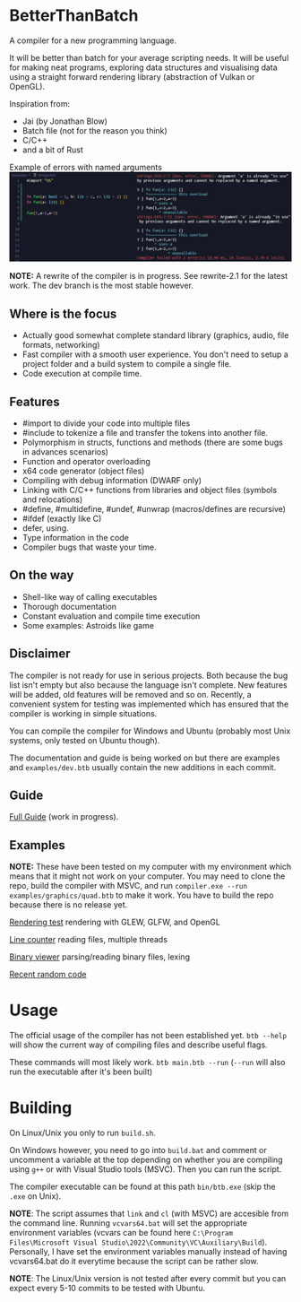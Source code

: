 # BetterThanBatch
A compiler for a new programming language.

It will be better than batch for your average scripting needs.
It will be useful for making neat programs, exploring data structures
and visualising data using a straight forward rendering
library (abstraction of Vulkan or OpenGL).

Inspiration from:
- Jai (by Jonathan Blow)
- Batch file (not for the reason you think)
- C/C++
- and a bit of Rust

Example of errors with named arguments
![](/docs/img/err-named-arg.png)

**NOTE:** A rewrite of the compiler is in progress. See rewrite-2.1 for the latest work. The dev branch is the most stable however.

## Where is the focus
- Actually good somewhat complete standard library (graphics, audio, file formats, networking)
- Fast compiler with a smooth user experience. You don't need to setup a project folder and a build system to compile a single file.
- Code execution at compile time.

## Features
- #import to divide your code into multiple files
- #include to tokenize a file and transfer the tokens into another file.
- Polymorphism in structs, functions and methods (there are some bugs in advances scenarios)
- Function and operator overloading
- x64 code generator (object files)
- Compiling with debug information (DWARF only)
- Linking with C/C++ functions from libraries and object files (symbols and relocations)
- #define, #multidefine, #undef, #unwrap (macros/defines are recursive)
- #ifdef (exactly like C)
- defer, using.
- Type information in the code
- Compiler bugs that waste your time.

## On the way
- Shell-like way of calling executables
- Thorough documentation
- Constant evaluation and compile time execution
- Some examples: Astroids like game

## Disclaimer
The compiler is not ready for use in serious projects. Both because the bug list isn't empty but also because the language isn't complete. New features will be added, old features will be removed and so on. Recently, a convenient system for testing was implemented which has ensured that the compiler is working in simple situations.

You can compile the compiler for Windows and Ubuntu (probably most Unix systems, only tested on Ubuntu though).

The documentation and guide is being worked on but there are examples and `examples/dev.btb` usually contain the new additions in each commit.

## Guide
[Full Guide](/docs/guide/00-Introduction.md) (work in progress).

## Examples
**NOTE:** These have been tested on my computer with my environment which means that it might not work on your computer. You may need to clone the repo, build the compiler with MSVC, and run `compiler.exe --run examples/graphics/quad.btb` to make it work. You have to build the repo because there is no release yet.

[Rendering test](/examples/graphics/quad.btb) rendering with GLEW, GLFW, and OpenGL

[Line counter](/examples/linecounter.btb) reading files, multiple threads

[Binary viewer](/examples/binary_viewer/main.btb) parsing/reading binary files, lexing

[Recent random code](/examples/dev.btb)

# Usage
The official usage of the compiler has not been established yet. `btb --help` will show the current way of compiling files and describe useful flags.

These commands will most likely work.
`btb main.btb --run` (`--run` will also run the executable after it's been built)


# Building
On Linux/Unix you only to run `build.sh`.

On Windows however, you need to go into `build.bat` and comment or uncomment a variable at the top depending on whether you are compiling using `g++` or with Visual Studio tools (MSVC). Then you can run the script.

The compiler executable can be found at this path `bin/btb.exe` (skip the `.exe` on Unix).

**NOTE**: The script assumes that `link` and `cl` (with MSVC) are accesible from the command line. Running `vcvars64.bat` will set the appropriate environment variables (vcvars can be found here `C:\Program Files\Microsoft Visual Studio\2022\Community\VC\Auxiliary\Build`). Personally, I have set the environment variables manually instead of having vcvars64.bat do it everytime because the script can be rather slow.

**NOTE**: The Linux/Unix version is not tested after every commit but you can expect every 5-10 commits to be tested with Ubuntu.
